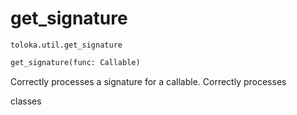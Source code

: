 # get_signature
`toloka.util.get_signature`

```python
get_signature(func: Callable)
```

Correctly processes a signature for a callable. Correctly processes


classes

